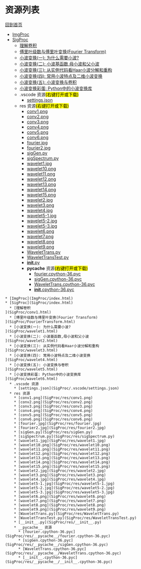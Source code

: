 
# 资源列表

[回到首页](https://charleechan.github.io/MyWiki)

* [ImgProc](ImgProc/index.html)
* [SigProc](SigProc/index.html)
  * [理解卷积
](SigProc/conv1.html)
  * [傅里叶级数与傅里叶变换(Fourier Transform)
](SigProc/FourierTransform.html)
  * [小波变换(一): 为什么需要小波?
](SigProc/wavelet1.html)
  * [小波变换(二): 小波基函数,母小波和父小波
](SigProc/wavelet2.html)
  * [小波变换(三): 从实例代码看Haar小波分解和重构
](SigProc/wavelet3.html)
  * [小波变换(四): 常用小波特点及二维小波变换
](SigProc/wavelet4.html)
  * [小波变换(五): 小波变换与卷积
](SigProc/wavelet5.html)
  * [小波变换彩蛋: Python中的小波变换库
](SigProc/wavelet6.html)
  * .vscode 资源<mark>(右键打开或下载)</mark>
    * [settings.json](SigProc/.vscode/settings.json)
  * res 资源<mark>(右键打开或下载)</mark>
    * [conv1.png](SigProc/res/conv1.png)
    * [conv2.png](SigProc/res/conv2.png)
    * [conv3.png](SigProc/res/conv3.png)
    * [conv4.png](SigProc/res/conv4.png)
    * [conv5.png](SigProc/res/conv5.png)
    * [conv6.png](SigProc/res/conv6.png)
    * [fourier.jpg](SigProc/res/fourier.jpg)
    * [fourier2.jpg](SigProc/res/fourier2.jpg)
    * [sigGen.py](SigProc/res/sigGen.py)
    * [sigSpectrum.py](SigProc/res/sigSpectrum.py)
    * [wavelet1.jpg](SigProc/res/wavelet1.jpg)
    * [wavelet10.png](SigProc/res/wavelet10.png)
    * [wavelet11.png](SigProc/res/wavelet11.png)
    * [wavelet12.png](SigProc/res/wavelet12.png)
    * [wavelet13.png](SigProc/res/wavelet13.png)
    * [wavelet14.png](SigProc/res/wavelet14.png)
    * [wavelet15.png](SigProc/res/wavelet15.png)
    * [wavelet2.jpg](SigProc/res/wavelet2.jpg)
    * [wavelet3.png](SigProc/res/wavelet3.png)
    * [wavelet4.jpg](SigProc/res/wavelet4.jpg)
    * [wavelet5-1.jpg](SigProc/res/wavelet5-1.jpg)
    * [wavelet5-2.jpg](SigProc/res/wavelet5-2.jpg)
    * [wavelet5-3.jpg](SigProc/res/wavelet5-3.jpg)
    * [wavelet6.png](SigProc/res/wavelet6.png)
    * [wavelet7.png](SigProc/res/wavelet7.png)
    * [wavelet8.png](SigProc/res/wavelet8.png)
    * [wavelet9.png](SigProc/res/wavelet9.png)
    * [WaveletTrans.py](SigProc/res/WaveletTrans.py)
    * [WaveletTransTest.py](SigProc/res/WaveletTransTest.py)
    * [__init__.py](SigProc/res/__init__.py)
    * __pycache__ 资源<mark>(右键打开或下载)</mark>
      * [fourier.cpython-36.pyc](SigProc/res/__pycache__/fourier.cpython-36.pyc)
      * [sigGen.cpython-36.pyc](SigProc/res/__pycache__/sigGen.cpython-36.pyc)
      * [WaveletTrans.cpython-36.pyc](SigProc/res/__pycache__/WaveletTrans.cpython-36.pyc)
      * [__init__.cpython-36.pyc](SigProc/res/__pycache__/__init__.cpython-36.pyc)


```mind:height=300,title=内容概要,color
* [ImgProc](ImgProc/index.html)
* [SigProc](SigProc/index.html)
  * [理解卷积
](SigProc/conv1.html)
  * [傅里叶级数与傅里叶变换(Fourier Transform)
](SigProc/FourierTransform.html)
  * [小波变换(一): 为什么需要小波?
](SigProc/wavelet1.html)
  * [小波变换(二): 小波基函数,母小波和父小波
](SigProc/wavelet2.html)
  * [小波变换(三): 从实例代码看Haar小波分解和重构
](SigProc/wavelet3.html)
  * [小波变换(四): 常用小波特点及二维小波变换
](SigProc/wavelet4.html)
  * [小波变换(五): 小波变换与卷积
](SigProc/wavelet5.html)
  * [小波变换彩蛋: Python中的小波变换库
](SigProc/wavelet6.html)
  * .vscode 资源
    * [settings.json](SigProc/.vscode/settings.json)
  * res 资源
    * [conv1.png](SigProc/res/conv1.png)
    * [conv2.png](SigProc/res/conv2.png)
    * [conv3.png](SigProc/res/conv3.png)
    * [conv4.png](SigProc/res/conv4.png)
    * [conv5.png](SigProc/res/conv5.png)
    * [conv6.png](SigProc/res/conv6.png)
    * [fourier.jpg](SigProc/res/fourier.jpg)
    * [fourier2.jpg](SigProc/res/fourier2.jpg)
    * [sigGen.py](SigProc/res/sigGen.py)
    * [sigSpectrum.py](SigProc/res/sigSpectrum.py)
    * [wavelet1.jpg](SigProc/res/wavelet1.jpg)
    * [wavelet10.png](SigProc/res/wavelet10.png)
    * [wavelet11.png](SigProc/res/wavelet11.png)
    * [wavelet12.png](SigProc/res/wavelet12.png)
    * [wavelet13.png](SigProc/res/wavelet13.png)
    * [wavelet14.png](SigProc/res/wavelet14.png)
    * [wavelet15.png](SigProc/res/wavelet15.png)
    * [wavelet2.jpg](SigProc/res/wavelet2.jpg)
    * [wavelet3.png](SigProc/res/wavelet3.png)
    * [wavelet4.jpg](SigProc/res/wavelet4.jpg)
    * [wavelet5-1.jpg](SigProc/res/wavelet5-1.jpg)
    * [wavelet5-2.jpg](SigProc/res/wavelet5-2.jpg)
    * [wavelet5-3.jpg](SigProc/res/wavelet5-3.jpg)
    * [wavelet6.png](SigProc/res/wavelet6.png)
    * [wavelet7.png](SigProc/res/wavelet7.png)
    * [wavelet8.png](SigProc/res/wavelet8.png)
    * [wavelet9.png](SigProc/res/wavelet9.png)
    * [WaveletTrans.py](SigProc/res/WaveletTrans.py)
    * [WaveletTransTest.py](SigProc/res/WaveletTransTest.py)
    * [__init__.py](SigProc/res/__init__.py)
    * __pycache__ 资源
      * [fourier.cpython-36.pyc](SigProc/res/__pycache__/fourier.cpython-36.pyc)
      * [sigGen.cpython-36.pyc](SigProc/res/__pycache__/sigGen.cpython-36.pyc)
      * [WaveletTrans.cpython-36.pyc](SigProc/res/__pycache__/WaveletTrans.cpython-36.pyc)
      * [__init__.cpython-36.pyc](SigProc/res/__pycache__/__init__.cpython-36.pyc)
```
